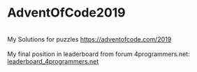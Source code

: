 # AdventOfCode2019
<br>My Solutions for puzzles https://adventofcode.com/2019
<br>
<br>My final position in leaderboard from forum 4programmers.net:
<br><a href="https://github.com/Pawel-Iskra/AdvenOfCode2019/blob/master/4programmers.net_leaderboard.jpg">leaderboard_4programmers.net</a>

